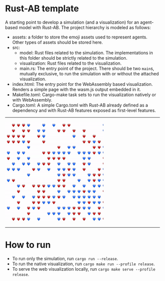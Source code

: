 # Rust-AB template

A starting point to develop a simulation (and a visualization) for an agent-based model with Rust-AB.
The project hierarchy is modeled as follows:
- assets: a folder to store the emoji assets used to represent agents. Other types of assets should be stored here.
- src:
    - model: Rust files related to the simulation. The implementations in this folder should be strictly related to the simulation.
    - visualization: Rust files related to the visualization.
    - main.rs: The entry point of the project. There should be two `main`s, mutually exclusive, to run the simulation with or without the attached visualization.
- index.html: The entry point for the WebAssembly based visualization. Renders a simple page with the wasm.js output embedded in it.
- Makefile.toml: Cargo-make task sets to run the visualization natively or with WebAssembly. 
- Cargo.toml: A simple Cargo.toml with Rust-AB already defined as a dependency and with Rust-AB features exposed as first-level features.

---

![](schelling.gif)

---

# How to run

- To run only the simulation, run `cargo run --release`.
- To run the native visualization, run `cargo make run --profile release`.
- To serve the web visualization locally, run `cargo make serve --profile release`.
